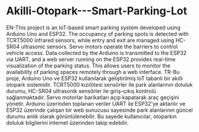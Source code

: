 # Akilli-Otopark---Smart-Parking-Lot
EN-This project is an IoT-based smart parking system developed using Arduino Uno and ESP32. The occupancy of parking spots is detected with TCRT5000 infrared sensors, while entry and exit are managed using HC-SR04 ultrasonic sensors. Servo motors operate the barriers to control vehicle access. Data collected by the Arduino is transmitted to the ESP32 via UART, and a web server running on the ESP32 provides real-time visualization of the parking status. This allows users to monitor the availability of parking spaces remotely through a web interface.
TR-Bu proje, Arduino Uno ve ESP32 kullanılarak geliştirilmiş IoT tabanlı bir akıllı otopark sistemidir. TCRT5000 kızılötesi sensörler ile park alanlarının doluluk durumu, HC-SR04 ultrasonik sensörler ile giriş–çıkış kontrolü sağlanmaktadır. Servo motorlar barikatları açıp kapatarak araç geçişini yönetir. Arduino üzerinden toplanan veriler UART ile ESP32’ye aktarılır ve ESP32 üzerinde çalışan bir web sunucusu sayesinde park alanlarının güncel durumu anlık olarak görüntülenebilir. Bu sayede kullanıcılar, otoparkın doluluk bilgilerini internet üzerinden takip edebilir.
